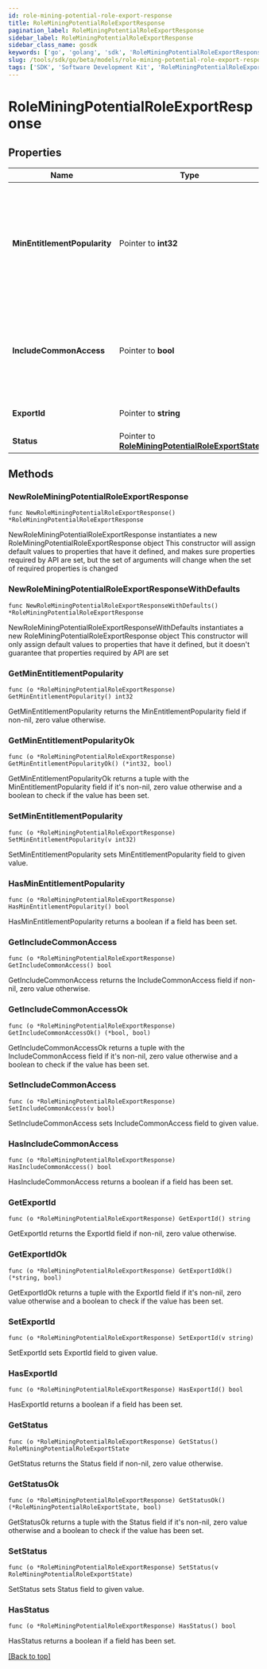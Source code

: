 ```yaml
---
id: role-mining-potential-role-export-response
title: RoleMiningPotentialRoleExportResponse
pagination_label: RoleMiningPotentialRoleExportResponse
sidebar_label: RoleMiningPotentialRoleExportResponse
sidebar_class_name: gosdk
keywords: ['go', 'golang', 'sdk', 'RoleMiningPotentialRoleExportResponse'] 
slug: /tools/sdk/go/beta/models/role-mining-potential-role-export-response
tags: ['SDK', 'Software Development Kit', 'RoleMiningPotentialRoleExportResponse']
---
```


# RoleMiningPotentialRoleExportResponse

## Properties

Name | Type | Description | Notes
------------ | ------------- | ------------- | -------------
**MinEntitlementPopularity** | Pointer to **int32** | The minimum popularity among identities in the role which an entitlement must have to be included in the report | [optional] 
**IncludeCommonAccess** | Pointer to **bool** | If false, do not include entitlements that are highly popular among the entire orginization | [optional] 
**ExportId** | Pointer to **string** | ID used to reference this export | [optional] 
**Status** | Pointer to [**RoleMiningPotentialRoleExportState**](RoleMiningPotentialRoleExportState) |  | [optional] 

## Methods

### NewRoleMiningPotentialRoleExportResponse

`func NewRoleMiningPotentialRoleExportResponse() *RoleMiningPotentialRoleExportResponse`

NewRoleMiningPotentialRoleExportResponse instantiates a new RoleMiningPotentialRoleExportResponse object
This constructor will assign default values to properties that have it defined,
and makes sure properties required by API are set, but the set of arguments
will change when the set of required properties is changed

### NewRoleMiningPotentialRoleExportResponseWithDefaults

`func NewRoleMiningPotentialRoleExportResponseWithDefaults() *RoleMiningPotentialRoleExportResponse`

NewRoleMiningPotentialRoleExportResponseWithDefaults instantiates a new RoleMiningPotentialRoleExportResponse object
This constructor will only assign default values to properties that have it defined,
but it doesn't guarantee that properties required by API are set

### GetMinEntitlementPopularity

`func (o *RoleMiningPotentialRoleExportResponse) GetMinEntitlementPopularity() int32`

GetMinEntitlementPopularity returns the MinEntitlementPopularity field if non-nil, zero value otherwise.

### GetMinEntitlementPopularityOk

`func (o *RoleMiningPotentialRoleExportResponse) GetMinEntitlementPopularityOk() (*int32, bool)`

GetMinEntitlementPopularityOk returns a tuple with the MinEntitlementPopularity field if it's non-nil, zero value otherwise
and a boolean to check if the value has been set.

### SetMinEntitlementPopularity

`func (o *RoleMiningPotentialRoleExportResponse) SetMinEntitlementPopularity(v int32)`

SetMinEntitlementPopularity sets MinEntitlementPopularity field to given value.

### HasMinEntitlementPopularity

`func (o *RoleMiningPotentialRoleExportResponse) HasMinEntitlementPopularity() bool`

HasMinEntitlementPopularity returns a boolean if a field has been set.

### GetIncludeCommonAccess

`func (o *RoleMiningPotentialRoleExportResponse) GetIncludeCommonAccess() bool`

GetIncludeCommonAccess returns the IncludeCommonAccess field if non-nil, zero value otherwise.

### GetIncludeCommonAccessOk

`func (o *RoleMiningPotentialRoleExportResponse) GetIncludeCommonAccessOk() (*bool, bool)`

GetIncludeCommonAccessOk returns a tuple with the IncludeCommonAccess field if it's non-nil, zero value otherwise
and a boolean to check if the value has been set.

### SetIncludeCommonAccess

`func (o *RoleMiningPotentialRoleExportResponse) SetIncludeCommonAccess(v bool)`

SetIncludeCommonAccess sets IncludeCommonAccess field to given value.

### HasIncludeCommonAccess

`func (o *RoleMiningPotentialRoleExportResponse) HasIncludeCommonAccess() bool`

HasIncludeCommonAccess returns a boolean if a field has been set.

### GetExportId

`func (o *RoleMiningPotentialRoleExportResponse) GetExportId() string`

GetExportId returns the ExportId field if non-nil, zero value otherwise.

### GetExportIdOk

`func (o *RoleMiningPotentialRoleExportResponse) GetExportIdOk() (*string, bool)`

GetExportIdOk returns a tuple with the ExportId field if it's non-nil, zero value otherwise
and a boolean to check if the value has been set.

### SetExportId

`func (o *RoleMiningPotentialRoleExportResponse) SetExportId(v string)`

SetExportId sets ExportId field to given value.

### HasExportId

`func (o *RoleMiningPotentialRoleExportResponse) HasExportId() bool`

HasExportId returns a boolean if a field has been set.

### GetStatus

`func (o *RoleMiningPotentialRoleExportResponse) GetStatus() RoleMiningPotentialRoleExportState`

GetStatus returns the Status field if non-nil, zero value otherwise.

### GetStatusOk

`func (o *RoleMiningPotentialRoleExportResponse) GetStatusOk() (*RoleMiningPotentialRoleExportState, bool)`

GetStatusOk returns a tuple with the Status field if it's non-nil, zero value otherwise
and a boolean to check if the value has been set.

### SetStatus

`func (o *RoleMiningPotentialRoleExportResponse) SetStatus(v RoleMiningPotentialRoleExportState)`

SetStatus sets Status field to given value.

### HasStatus

`func (o *RoleMiningPotentialRoleExportResponse) HasStatus() bool`

HasStatus returns a boolean if a field has been set.


[[Back to top]](#) 


